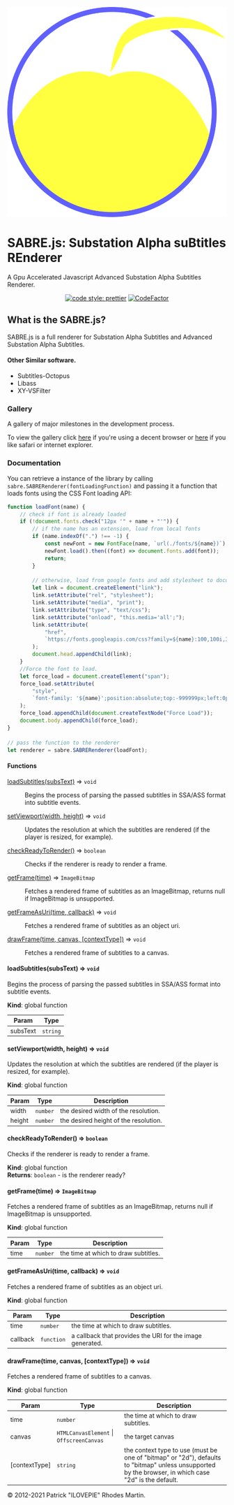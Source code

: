 ![SABRE.js](sabre.svg)

# SABRE.js: Substation Alpha suBtitles REnderer

A Gpu Accelerated Javascript Advanced Substation Alpha Subtitles Renderer.

<span style="text-align:center; width:100%; display: inline-block;">[![code style: prettier](https://img.shields.io/badge/code_style-prettier-ff69b4.svg?style=flat-square)](https://github.com/prettier/prettier) [![CodeFactor](https://www.codefactor.io/repository/github/sabre-js/sabre.js/badge)](https://www.codefactor.io/repository/github/sabre-js/sabre.js)</span>

## What is the SABRE.js?

SABRE.js is a full renderer for Substation Alpha Subtitles and Advanced Substation Alpha Subtitles.

#### Other Similar software.

-   Subtitles-Octopus
-   Libass
-   XY-VSFilter

### Gallery

A gallery of major milestones in the development process.

To view the gallery click [here](/gallery/gallery.md) if you're using a decent browser or [here](/gallery/but_i_use_safari.md) if you like safari or internet explorer.

### Documentation

You can retrieve a instance of the library by calling `sabre.SABRERenderer(fontLoadingFunction)` and passing
it a function that loads fonts using the CSS Font loading API:

```js
function loadFont(name) {
    // check if font is already loaded
    if (!document.fonts.check("12px '" + name + "'")) {
        // if the name has an extension, load from local fonts
        if (name.indexOf(".") !== -1) {
            const newFont = new FontFace(name, `url(./fonts/${name})`);
            newFont.load().then((font) => document.fonts.add(font));
            return;
        }

        // otherwise, load from google fonts and add stylesheet to document
        let link = document.createElement("link");
        link.setAttribute("rel", "stylesheet");
        link.setAttribute("media", "print");
        link.setAttribute("type", "text/css");
        link.setAttribute("onload", "this.media='all';");
        link.setAttribute(
            "href",
            `https://fonts.googleapis.com/css?family=${name}:100,100i,300,300i,400,400i,500,500i,700,700i,900,900i`
        );
        document.head.appendChild(link);
    }
    //Force the font to load.
    let force_load = document.createElement("span");
    force_load.setAttribute(
        "style",
        `font-family: '${name}';position:absolute;top:-999999px;left:0px;`
    );
    force_load.appendChild(document.createTextNode("Force Load"));
    document.body.appendChild(force_load);
}

// pass the function to the renderer
let renderer = sabre.SABRERenderer(loadFont);
```

#### Functions

<dl>
<dt><a href="#loadSubtitles">loadSubtitles(subsText)</a> ⇒ <code>void</code></dt>
<dd><p>Begins the process of parsing the passed subtitles in SSA/ASS format into subtitle events.</p>
</dd>
<dt><a href="#setViewport">setViewport(width, height)</a> ⇒ <code>void</code></dt>
<dd><p>Updates the resolution at which the subtitles are rendered (if the player is resized, for example).</p>
</dd>
<dt><a href="#checkReadyToRender">checkReadyToRender()</a> ⇒ <code>boolean</code></dt>
<dd><p>Checks if the renderer is ready to render a frame.</p>
</dd>
<dt><a href="#getFrame">getFrame(time)</a> ⇒ <code>ImageBitmap</code></dt>
<dd><p>Fetches a rendered frame of subtitles as an ImageBitmap, returns null if ImageBitmap is unsupported.</p>
</dd>
<dt><a href="#getFrameAsUri">getFrameAsUri(time, callback)</a> ⇒ <code>void</code></dt>
<dd><p>Fetches a rendered frame of subtitles as an object uri.</p>
</dd>
<dt><a href="#drawFrame">drawFrame(time, canvas, [contextType])</a> ⇒ <code>void</code></dt>
<dd><p>Fetches a rendered frame of subtitles to a canvas.</p>
</dd>
</dl>

<a name="loadSubtitles"></a>

#### loadSubtitles(subsText) ⇒ <code>void</code>

Begins the process of parsing the passed subtitles in SSA/ASS format into subtitle events.

**Kind**: global function

| Param    | Type                |
| -------- | ------------------- |
| subsText | <code>string</code> |

<a name="setViewport"></a>

#### setViewport(width, height) ⇒ <code>void</code>

Updates the resolution at which the subtitles are rendered (if the player is resized, for example).

**Kind**: global function

| Param  | Type                | Description                           |
| ------ | ------------------- | ------------------------------------- |
| width  | <code>number</code> | the desired width of the resolution.  |
| height | <code>number</code> | the desired height of the resolution. |

<a name="checkReadyToRender"></a>

#### checkReadyToRender() ⇒ <code>boolean</code>

Checks if the renderer is ready to render a frame.

**Kind**: global function  
**Returns**: <code>boolean</code> - is the renderer ready?  
<a name="getFrame"></a>

#### getFrame(time) ⇒ <code>ImageBitmap</code>

Fetches a rendered frame of subtitles as an ImageBitmap, returns null if ImageBitmap is unsupported.

**Kind**: global function

| Param | Type                | Description                          |
| ----- | ------------------- | ------------------------------------ |
| time  | <code>number</code> | the time at which to draw subtitles. |

<a name="getFrameAsUri"></a>

#### getFrameAsUri(time, callback) ⇒ <code>void</code>

Fetches a rendered frame of subtitles as an object uri.

**Kind**: global function

| Param    | Type                  | Description                                               |
| -------- | --------------------- | --------------------------------------------------------- |
| time     | <code>number</code>   | the time at which to draw subtitles.                      |
| callback | <code>function</code> | a callback that provides the URI for the image generated. |

<a name="drawFrame"></a>

#### drawFrame(time, canvas, [contextType]) ⇒ <code>void</code>

Fetches a rendered frame of subtitles to a canvas.

**Kind**: global function

| Param         | Type                                                           | Description                                                                                                                                           |
| ------------- | -------------------------------------------------------------- | ----------------------------------------------------------------------------------------------------------------------------------------------------- |
| time          | <code>number</code>                                            | the time at which to draw subtitles.                                                                                                                  |
| canvas        | <code>HTMLCanvasElement</code> \| <code>OffscreenCanvas</code> | the target canvas                                                                                                                                     |
| [contextType] | <code>string</code>                                            | the context type to use (must be one of "bitmap" or "2d"), defaults to "bitmap" unless unsupported by the browser, in which case "2d" is the default. |

&copy; 2012-2021 Patrick "ILOVEPIE" Rhodes Martin.

